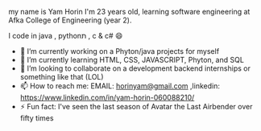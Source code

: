 my name is Yam Horin 
I'm 23 years old, learning software engineering at Afka College of Engineering (year 2). 

I code in java , pythonת , c & c# 😄
- 🔭 I’m currently working on a Phyton/java projects for myself
- 🌱 I’m currently learning HTML, CSS, JAVASCRIPT, Phyton, and SQL
- 👯 I’m looking to collaborate on a development backend internships or something like that (LOL)
- 📫 How to reach me: EMAIL: horinyam@gmail.com ,linkedin: https://www.linkedin.com/in/yam-horin-060088210/
- ⚡ Fun fact: I've seen the last season of Avatar the Last Airbender over fifty times
###
<!--
**YamHorin/YamHorin** is a ✨ _special_ ✨ repository because its `README.md` (this file) appears on your GitHub profile.

Here are some ideas to get you started:

- 🔭 I’m currently working on ...
- 🌱 I’m currently learning ...
- 👯 I’m looking to collaborate on ...
- 🤔 I’m looking for help with ...
- 💬 Ask me about ...
- 📫 How to reach me: ...
- 😄 Pronouns: ...
- ⚡ Fun fact: ...
-->
